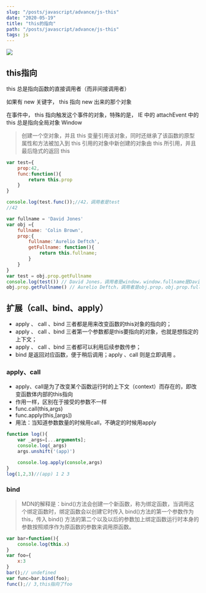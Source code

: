 ```yaml
---
slug: "/posts/javascript/advance/js-this"
date: "2020-05-19"
title: "this的指向"
path: "/posts/javascript/advance/js-this"
tags: js
---
```

![](https://cdn.jsdelivr.net/gh/funnypan/pics@master/img/20200413141906.png)

## this指向

this 总是指向函数的直接调⽤者（⽽⾮间接调⽤者）

如果有 new 关键字， this 指向 new 出来的那个对象

在事件中， this 指向触发这个事件的对象，特殊的是， IE 中的 attachEvent 中的 this 总是指向全局对象 Window

> 创建⼀个空对象，并且 this 变量引⽤该对象，同时还继承了该函数的原型属性和⽅法被加⼊到 this 引⽤的对象中新创建的对象由 this 所引⽤，并且最后隐式的返回 this


``` javascript
var test={
    prop:42,
    func:function(){
        return this.prop
    }
}

console.log(test.func());//42，调用者是test
//42

var fullname = 'David Jones'
var obj ={
    fullname: 'Colin Brown',
    prop:{
        fullname:'Aurelio Deftch',
        getFullname: function(){
            return this.fullname;
        }
    }
}
var test = obj.prop.getFullname
console.log(test()) // David Jones，调用者是window，window.fullname是David Jones
obj.prop.getFullname() // Aurelio Deftch，调用者是obj.prop，obj.prop.fullname是Aurelio Deftch
```

## 扩展（call、bind、apply）

- apply 、 call 、bind 三者都是用来改变函数的this对象的指向的；
- apply 、 call 、bind 三者第一个参数都是this要指向的对象，也就是想指定的上下文；
- apply 、 call 、bind 三者都可以利用后续参数传参；
- bind 是返回对应函数，便于稍后调用；apply 、call 则是立即调用 。

### apply、call

- apply、call是为了改变某个函数运行时的上下文（context）而存在的，即改变函数体内部的this指向
- 作用一样，区别在于接受的参数不一样
- func.call(this,args)
- func.apply(this,[args])
- 用法：当知道参数数量的时候用call，不确定的时候用apply

``` javascript
function log(){
    var _args=[...arguments];
    console.log(_args)
    args.unshift('(app)')

    console.log.apply(console,args)
}
log(1,2,3)//(app) 1 2 3
```

### bind

> MDN的解释是：bind()方法会创建一个新函数，称为绑定函数，当调用这个绑定函数时，绑定函数会以创建它时传入 bind()方法的第一个参数作为 this，传入 bind() 方法的第二个以及以后的参数加上绑定函数运行时本身的参数按照顺序作为原函数的参数来调用原函数。

``` javascript
var bar=function(){
    console.log(this.x)
}
var foo={
    x:3
}
bar();// undefined
var func=bar.bind(foo);
func();// 3,this指向了foo
```